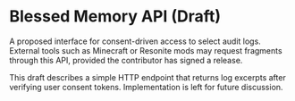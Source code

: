 # Blessed Memory API (Draft)

A proposed interface for consent-driven access to select audit logs. External tools such as Minecraft or Resonite mods may request fragments through this API, provided the contributor has signed a release.

This draft describes a simple HTTP endpoint that returns log excerpts after verifying user consent tokens. Implementation is left for future discussion.
